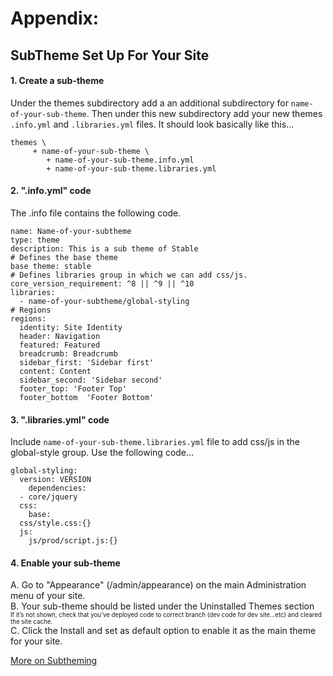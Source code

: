 
# Appendix:
## SubTheme Set Up For Your Site 

#### 1. Create a sub-theme
Under the themes subdirectory add a an additional subdirectory for `name-of-your-sub-theme`. Then under this new subdirectory add your new themes `.info.yml` and `.libraries.yml` files.  It should look basically like this...

    themes \
         + name-of-your-sub-theme \
            + name-of-your-sub-theme.info.yml
            + name-of-your-sub-theme.libraries.yml

#### 2. ".info.yml" code
The .info file contains the following code.

    name: Name-of-your-subtheme 
    type: theme 
    description: This is a sub theme of Stable 
    # Defines the base theme 
    base theme: stable 
    # Defines libraries group in which we can add css/js. 
    core_version_requirement: ^8 || ^9 || ^10 
    libraries:  
      - name-of-your-subtheme/global-styling
    # Regions
    regions: 
      identity: Site Identity 
      header: Navigation 
      featured: Featured 
      breadcrumb: Breadcrumb 
      sidebar_first: 'Sidebar first' 
      content: Content
      sidebar_second: 'Sidebar second' 
      footer_top: 'Footer Top' 
      footer_bottom  'Footer Bottom'

#### 3. ".libraries.yml" code
Include `name-of-your-sub-theme.libraries.yml` file to add css/js in the global-style group. Use the following code...

    global-styling: 
      version: VERSION
        dependencies: 
	  - core/jquery 
      css: 
        base:  
      css/style.css:{}
      js: 
        js/prod/script.js:{} 

#### 4. Enable your sub-theme
A. Go to "Appearance" (/admin/appearance) on the main Administration menu of your site.<br>
B. Your sub-theme should be listed under the Uninstalled Themes section<br> 
<sup><sub>If it’s not shown, check that you’ve deployed code to correct branch (dev code for dev site...etc) and cleared the site cache.</sub></sup><br> 
C. Click the Install and set as default option to enable it as the main theme for your site.<br> 


[More on Subtheming](https://www.drupal.org/node/2165673)
